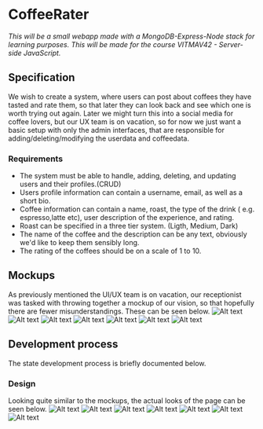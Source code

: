 # CoffeeRater
*This will be a small webapp made with a MongoDB-Express-Node stack for learning purposes. This will be made for the course VITMAV42 - Server-side JavaScript.*

## Specification
We wish to create a system, where users can post about coffees they have tasted and rate them, so that later they can look back and see which one is worth trying out again. Later we might turn this into a social media for coffee lovers, but our UX team is on vacation, so for now we just want a basic setup with only the admin interfaces, that are responsible for adding/deleting/modifying the userdata and coffeedata.
### Requirements
- The system must be able to handle, adding, deleting, and updating users and their profiles.(CRUD)
- Users profile information can contain a username, email, as well as a short bio.
- Coffee information can contain a name, roast, the type of the drink ( e.g. espresso,latte etc), user description of the experience, and rating.
- Roast can be specified in a three tier system. (Ligth, Medium, Dark)
- The name of the coffee and the description can be any text, obviously we'd like to keep them sensibly long.
- The rating of the coffees should be on a scale of 1 to 10.
<div style="page-break-after: always;"></div>

## Mockups
As previously mentioned the UI/UX team is on vacation, our receptionist was tasked with throwing together a mockup of our vision,
so that hopefully there are fewer misunderstandings. These can be seen below.
![Alt text](./Mockups/AllPosts.png?raw=true "All Posts Page")
![Alt text](./Mockups/AllUsers.png?raw=true "All Users Page")
![Alt text](./Mockups/AddUser.png?raw=true "Add User Page")
![Alt text](./Mockups/AddPost.png?raw=true "Add Post Page")
![Alt text](./Mockups/EditUser.png?raw=true "Edit User Page")
![Alt text](./Mockups/Post.png?raw=true "Post Page")
![Alt text](./Mockups/User.png?raw=true "User Page")

## Development process
The state development process is briefly documented below.

### Design
Looking quite similar to the mockups, the actual looks of the page can be seen below.
![Alt text](./DesignPictures/All-Posts.png?raw=true "All Posts Page")
![Alt text](./DesignPictures/All-Users.png?raw=true "All Users Page")
![Alt text](./DesignPictures/Add-User.png?raw=true "Add User Page")
![Alt text](./DesignPictures/Add-Post.png?raw=true "Add Post Page")
![Alt text](./DesignPictures/Edit-User.png?raw=true "Edit User Page")
![Alt text](./DesignPictures/User.png?raw=true "Post Page")
![Alt text](./DesignPictures/Post.png?raw=true "User Page") 